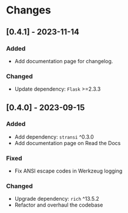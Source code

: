 # Changes

## [0.4.1] - 2023-11-14
### Added
- Add documentation page for changelog.

### Changed
- Update dependency: `Flask` >=2.3.3

## [0.4.0] - 2023-09-15
### Added
- Add dependency: `stransi` ^0.3.0
- Add documentation page on Read the Docs

### Fixed
- Fix ANSI escape codes in Werkzeug logging

### Changed
- Upgrade dependency: `rich` ^13.5.2
- Refactor and overhaul the codebase
